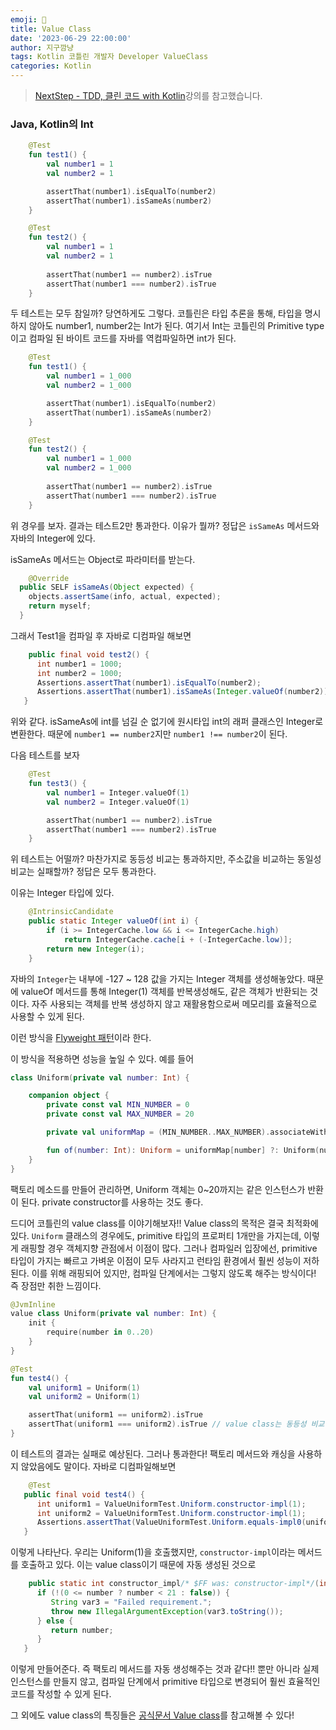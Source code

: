 ```yaml
---
emoji: 🌱
title: Value Class
date: '2023-06-29 22:00:00'
author: 지구깜냥
tags: Kotlin 코틀린 개발자 Developer ValueClass
categories: Kotlin
---
```

>[NextStep - TDD, 클린 코드 with Kotlin](https://edu.nextstep.camp)강의를 참고했습니다.
### Java, Kotlin의 Int

```kotlin
    @Test
    fun test1() {
        val number1 = 1
        val number2 = 1

        assertThat(number1).isEqualTo(number2)
        assertThat(number1).isSameAs(number2)
    }

    @Test
    fun test2() {
        val number1 = 1
        val number2 = 1
    
        assertThat(number1 == number2).isTrue
        assertThat(number1 === number2).isTrue
    }
```
두 테스트는 모두 참일까?
당연하게도 그렇다. 코틀린은 타입 추론을 통해, 타입을 명시하지 않아도 number1, number2는 Int가 된다.
여기서 Int는 코틀린의 Primitive type이고 컴파일 된 바이트 코드를 자바를 역컴파일하면 int가 된다.

```kotlin
    @Test
    fun test1() {
        val number1 = 1_000
        val number2 = 1_000

        assertThat(number1).isEqualTo(number2)
        assertThat(number1).isSameAs(number2)
    }

    @Test
    fun test2() {
        val number1 = 1_000
        val number2 = 1_000
    
        assertThat(number1 == number2).isTrue
        assertThat(number1 === number2).isTrue
    }
```
위 경우를 보자.
결과는 테스트2만 통과한다. 이유가 뭘까?
정답은 `isSameAs` 메서드와 자바의 Integer에 있다.

isSameAs 메서드는 Object로 파라미터를 받는다.
```java
    @Override
  public SELF isSameAs(Object expected) {
    objects.assertSame(info, actual, expected);
    return myself;
  }
```
그래서 Test1을 컴파일 후 자바로 디컴파일 해보면
```java
    public final void test2() {
      int number1 = 1000;
      int number2 = 1000;
      Assertions.assertThat(number1).isEqualTo(number2);
      Assertions.assertThat(number1).isSameAs(Integer.valueOf(number2));
   }
```
위와 같다. isSameAs에 int를 넘길 순 없기에 원시타입 int의 래퍼 클래스인 Integer로 변환한다.
때문에 `number1 == number2`지만 `number1 !== number2`이 된다.

다음 테스트를 보자
```kotlin
    @Test
    fun test3() {
        val number1 = Integer.valueOf(1)
        val number2 = Integer.valueOf(1)

        assertThat(number1 == number2).isTrue
        assertThat(number1 === number2).isTrue
    }
```
위 테스트는 어떨까? 마찬가지로 동등성 비교는 통과하지만, 주소값을 비교하는 동일성 비교는 실패할까?
정답은 모두 통과한다.

이유는 Integer 타입에 있다. 
```java
    @IntrinsicCandidate
    public static Integer valueOf(int i) {
        if (i >= IntegerCache.low && i <= IntegerCache.high)
            return IntegerCache.cache[i + (-IntegerCache.low)];
        return new Integer(i);
    }
```
자바의 `Integer`는 내부에 -127 ~ 128 값을 가지는 Integer 객체를 생성해놓았다.
때문에 valueOf 메서드를 통해 Integer(1) 객체를 반복생성해도, 같은 객체가 반환되는 것이다.
자주 사용되는 객체를 반복 생성하지 않고 재활용함으로써 메모리를 효율적으로 사용할 수 있게 된다.

이런 방식을 [Flyweight 패턴](https://refactoring.guru/ko/design-patterns/flyweight)이라 한다.

이 방식을 적용하면 성능을 높일 수 있다.
예를 들어
```kotlin
class Uniform(private val number: Int) {

    companion object {
        private const val MIN_NUMBER = 0
        private const val MAX_NUMBER = 20

        private val uniformMap = (MIN_NUMBER..MAX_NUMBER).associateWith { Uniform(it) }

        fun of(number: Int): Uniform = uniformMap[number] ?: Uniform(number)
    }
}
```
팩토리 메소드를 만들어 관리하면, Uniform 객체는 0~20까지는 같은 인스턴스가 반환이 된다.
private constructor를 사용하는 것도 좋다.

드디어 코틀린의 value class를 이야기해보자!!
Value class의 목적은 결국 최적화에 있다.
`Uniform` 클래스의 경우에도, primitive 타입의 프로퍼티 1개만을 가지는데, 이렇게 래핑할 경우 객체지향 관점에서 이점이 많다.
그러나 컴파일러 입장에선, primitive 타입이 가지는 빠르고 가벼운 이점이 모두 사라지고 런타임 환경에서 훨씬 성능이 저하된다.
이를 위해 래핑되어 있지만, 컴파일 단계에서는 그렇지 않도록 해주는 방식이다! 즉 장점만 취한 느낌이다.


```kotlin
@JvmInline
value class Uniform(private val number: Int) {
    init {
        require(number in 0..20)
    }
}

@Test
fun test4() {
    val uniform1 = Uniform(1)
    val uniform2 = Uniform(1)

    assertThat(uniform1 == uniform2).isTrue
    assertThat(uniform1 === uniform2).isTrue // value class는 동등성 비교는 불가하다.
}
```
이 테스트의 결과는 실패로 예상된다. 그러나 통과한다! 팩토리 메서드와 캐싱을 사용하지 않았음에도 말이다.
자바로 디컴파일해보면
```java
    @Test
   public final void test4() {
      int uniform1 = ValueUniformTest.Uniform.constructor-impl(1);
      int uniform2 = ValueUniformTest.Uniform.constructor-impl(1);
      Assertions.assertThat(ValueUniformTest.Uniform.equals-impl0(uniform1, uniform2)).isTrue();
   }
```
이렇게 나타난다. 우리는 Uniform(1)을 호출했지만, `constructor-impl`이라는 메서드를 호출하고 있다.
이는 value class이기 때문에 자동 생성된 것으로 
```java
    public static int constructor_impl/* $FF was: constructor-impl*/(int number) {
      if (!(0 <= number ? number < 21 : false)) {
         String var3 = "Failed requirement.";
         throw new IllegalArgumentException(var3.toString());
      } else {
         return number;
      }
   }
```
이렇게 만들어준다. 즉 팩토리 메서드를 자동 생성해주는 것과 같다!!
뿐만 아니라 실제 인스턴스를 만들지 않고, 컴파일 단계에서 primitive 타입으로 변경되어 훨씬 효율적인 코드를 작성할 수 있게 된다.

그 외에도 value class의 특징들은 [공식문서 Value class](https://kotlinlang.org/docs/inline-classes.html)를 참고해볼 수 있다!